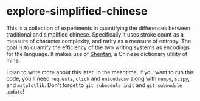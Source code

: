 # explore-simplified-chinese

This is a collection of experiments in quantifying the differences between traditional and simplified chinese. Specifically it uses stroke count as a measure of character complexity, and rarity as a measure of entropy. The goal is to quantify the efficiency of the two writing systems as encodings for the language. It makes use of [Shentan](http://github.com/idreyn/shentan), a Chinese dictionary utility of mine.

I plan to write more about this later. In the meantime, if you want to run this code, you'll need `requests`, `click` and `unicodecsv` along with `numpy`, `scipy`, and `matplotlib`. Don't forget to `git submodule init` and `git submodule update`!
